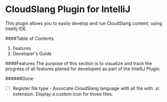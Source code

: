 # CloudSlang Plugin for IntelliJ  
  
>
This plugin allows you to easily develop and run CloudSlang content, using Intellij IDE.  
  
  
####Table of Contents
1. Features
2. Developer's Guide
  
####Features
The purpose of this section is to visualize and track the progress of all features planed for developent as part of the IntelliJ Plugin.
  
######Done
- [ ] Register file type - Associate CloudSlang language with all file with .sl extension. Display a custom icon for those files.


